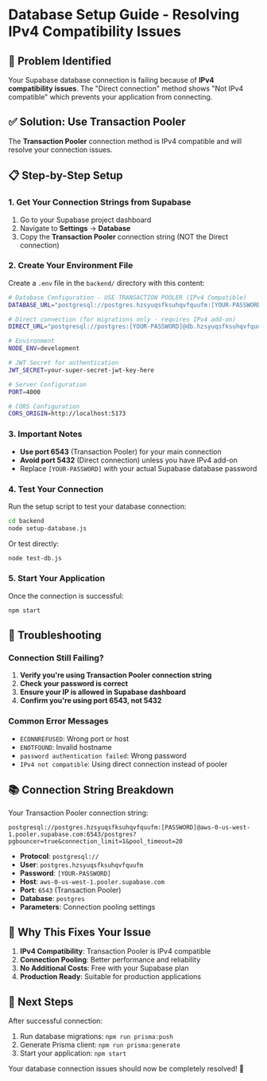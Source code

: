 # Database Setup Guide - Resolving IPv4 Compatibility Issues

## 🚨 Problem Identified

Your Supabase database connection is failing because of **IPv4 compatibility issues**. The "Direct connection" method shows "Not IPv4 compatible" which prevents your application from connecting.

## ✅ Solution: Use Transaction Pooler

The **Transaction Pooler** connection method is IPv4 compatible and will resolve your connection issues.

## 📋 Step-by-Step Setup

### 1. Get Your Connection Strings from Supabase

1. Go to your Supabase project dashboard
2. Navigate to **Settings** → **Database**
3. Copy the **Transaction Pooler** connection string (NOT the Direct connection)

### 2. Create Your Environment File

Create a `.env` file in the `backend/` directory with this content:

```bash
# Database Configuration - USE TRANSACTION POOLER (IPv4 Compatible)
DATABASE_URL="postgresql://postgres.hzsyuqsfksuhqvfquufm:[YOUR-PASSWORD]@aws-0-us-west-1.pooler.supabase.com:6543/postgres?pgbouncer=true&connection_limit=1&pool_timeout=20"

# Direct connection (for migrations only - requires IPv4 add-on)
DIRECT_URL="postgresql://postgres:[YOUR-PASSWORD]@db.hzsyuqsfksuhqvfquufm.supabase.co:5432/postgres"

# Environment
NODE_ENV=development

# JWT Secret for authentication
JWT_SECRET=your-super-secret-jwt-key-here

# Server Configuration
PORT=4000

# CORS Configuration
CORS_ORIGIN=http://localhost:5173
```

### 3. Important Notes

- **Use port 6543** (Transaction Pooler) for your main connection
- **Avoid port 5432** (Direct connection) unless you have IPv4 add-on
- Replace `[YOUR-PASSWORD]` with your actual Supabase database password

### 4. Test Your Connection

Run the setup script to test your database connection:

```bash
cd backend
node setup-database.js
```

Or test directly:

```bash
node test-db.js
```

### 5. Start Your Application

Once the connection is successful:

```bash
npm start
```

## 🔧 Troubleshooting

### Connection Still Failing?

1. **Verify you're using Transaction Pooler connection string**
2. **Check your password is correct**
3. **Ensure your IP is allowed in Supabase dashboard**
4. **Confirm you're using port 6543, not 5432**

### Common Error Messages

- `ECONNREFUSED`: Wrong port or host
- `ENOTFOUND`: Invalid hostname
- `password authentication failed`: Wrong password
- `IPv4 not compatible`: Using direct connection instead of pooler

## 📚 Connection String Breakdown

Your Transaction Pooler connection string:
```
postgresql://postgres.hzsyuqsfksuhqvfquufm:[PASSWORD]@aws-0-us-west-1.pooler.supabase.com:6543/postgres?pgbouncer=true&connection_limit=1&pool_timeout=20
```

- **Protocol**: `postgresql://`
- **User**: `postgres.hzsyuqsfksuhqvfquufm`
- **Password**: `[YOUR-PASSWORD]`
- **Host**: `aws-0-us-west-1.pooler.supabase.com`
- **Port**: `6543` (Transaction Pooler)
- **Database**: `postgres`
- **Parameters**: Connection pooling settings

## 🎯 Why This Fixes Your Issue

1. **IPv4 Compatibility**: Transaction Pooler is IPv4 compatible
2. **Connection Pooling**: Better performance and reliability
3. **No Additional Costs**: Free with your Supabase plan
4. **Production Ready**: Suitable for production applications

## 🚀 Next Steps

After successful connection:
1. Run database migrations: `npm run prisma:push`
2. Generate Prisma client: `npm run prisma:generate`
3. Start your application: `npm start`

Your database connection issues should now be completely resolved! 🎉



